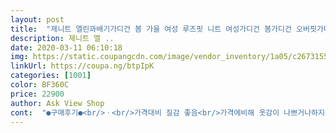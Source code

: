 ```yaml
---
layout: post 
title:  "제니트 엘린꽈배기가디건 봄 가을 여성 루즈핏 니트 여성가디건 봄가디건 오버핏가디건" 
description: 제니트 엘 ..
date: 2020-03-11 06:10:18 
img: https://static.coupangcdn.com/image/vendor_inventory/1a05/c267315513c0866882670ed3be50b84141b05a0faad24be0bde6a73581ae.jpg 
linkUrl: https://coupa.ng/btpIpK 
categories: [1001] 
color: BF360C 
price: 22900 
author: Ask View Shop 
cont:  "●구매후기●<br/>ㆍ<br/>가격대비 질감 좋음<br/>가격에비해 옷감이 나쁘거나하지는 않구요 생각보다 조금 얇고.<br/>.<br/> 그래도 일반가디건정도는됨.<br/>.<br/><br/>다만 소매통이 살짝큼 ㆍ아쉽~<br/>디자인이 나쁘진 않네요.<br/>.<br/> 잘입을께요<br/>보기 싫을정도로 크진 않지만 옥의티임<br/>보플도 많이 생길거같지않음<br/>사진을 못찍은게 좀 아쉽지만<br/>상의 90~95착용<br/>소매길이는 좀 긴감이 있지만 한번 접어입기좋음<br/>소매통 빼면 가격대비짱임<br/>실밥정리가 안되있어서 길다란 털실을 5군데정도 잘라냄<br/>올케 싸이ㅡ 키 160   ㆍ 평소66사이즈 ㆍ<br/>올케생일 선물로 이옷을 사달라기에 구매<br/>이쁘고 지금 걸치고다니기 좋은 두깨감이었음<br/>입었을때 허리쪽까지 내려오는 길이감은 적당했음<br/>제가 157 / 50키로인데  마니 넉넉함 .<br/>.<br/> 큼직함.<br/>.<br/><br/>짧은거보단 나은듯<br/>체구가 작아서 저한테 좀 많이 오버핏이긴 한데 예쁘고 좋아요!!!<br/>" 
---
```

